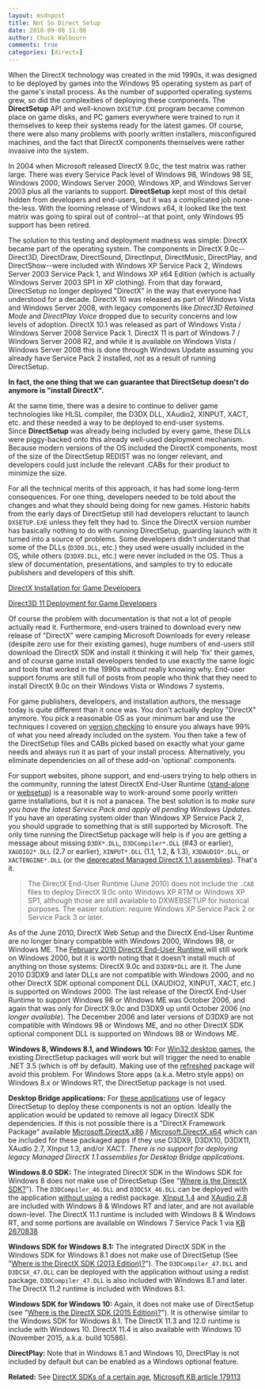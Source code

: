 ```yaml
---
layout: msdnpost
title: Not So Direct Setup
date: 2010-09-08 11:08
author: Chuck Walbourn
comments: true
categories: [directx]
---
```

When the DirectX technology was created in the mid 1990s, it was designed to be deployed by games into the Windows 95 operating system as part of the game's install process. As the number of supported operating systems grew, so did the complexities of deploying these components. The <strong>DirectSetup</strong> API and well-known <code>DXSETUP.EXE</code> program became common place on game disks, and PC gamers everywhere were trained to run it themselves to keep their systems ready for the latest games. Of course, there were also many problems with poorly written installers, misconfigured machines, and the fact that DirectX components themselves were rather invasive into the system.
<!--more-->

In 2004 when Microsoft released DirectX 9.0c, the test matrix was rather large. There was every Service Pack level of Windows 98, Windows 98 SE, Windows 2000, Windows Server 2000, Windows XP, and Windows Server 2003 plus all the variants to support. <strong>DirectSetup</strong> kept most of this detail hidden from developers and end-users, but it was a complicated job none-the-less. With the looming release of Windows x64, it looked like the test matrix was going to spiral out of control--at that point, only Windows 95 support has been retired.

The solution to this testing and deployment madness was simple: DirectX became part of the operating system. The components in DirectX 9.0c--Direct3D, DirectDraw, DirectSound, DirectInput, DirectMusic, DirectPlay, and DirectShow--were included with Windows XP Service Pack 2, Windows Server 2003 Service Pack 1, and Windows XP x64 Edition (which is actually Windows Server 2003 SP1 in XP clothing). From that day forward, DirectSetup no longer deployed "DirectX" in the way that everyone had understood for a decade. DirectX 10 was released as part of Windows Vista and Windows Server 2008, with legacy components like <em>Direct3D Retained Mode</em> and <em>DirectPlay Voice</em> dropped due to security concerns and low levels of adoption. DirectX 10.1 was released as part of Windows Vista / Windows Server 2008 Service Pack 1. DirectX 11 is part of Windows 7 / Windows Server 2008 R2, and while it is available on Windows Vista / Windows Server 2008 this is done through Windows Update assuming you already have Service Pack 2 installed, <em>not </em>as a result of running DirectSetup.

<strong>In fact, the one thing that we can guarantee that DirectSetup doesn't do anymore is "install DirectX".</strong>

At the same time, there was a desire to continue to deliver game technologies like HLSL compiler, the D3DX DLL, XAudio2, XINPUT, XACT, etc. and these needed a way to be deployed to end-user systems. Since <strong>DirectSetup </strong>was already being included by every game, these DLLs were piggy-backed onto this already well-used deployment mechanism. Because modern versions of the OS included the DirectX components, most of the size of the DirectSetup REDIST was no longer relevant, and developers could just include the relevant .CABs for their product to minimize the size.

For all the technical merits of this approach, it has had some long-term consequences. For one thing, developers needed to be told about the changes and what they should being doing for new games. Historic habits from the early days of DirectSetup still had developers reluctant to launch <code>DXSETUP.EXE</code> unless they felt they had to. Since the DirectX version number has basically nothing to do with running DirectSetup, guarding launch with it turned into a source of problems. Some developers didn't understand that some of the DLLs (<code>D3D9.DLL</code>, etc.) they used were usually included in the OS, while others (<code>D3DX9.DLL</code>, etc.) were never included in the OS. Thus a slew of documentation, presentations, and samples to try to educate publishers and developers of this shift.

<a href="https://docs.microsoft.com/en-us/windows/desktop/DxTechArts/directx-setup-for-game-developers">DirectX Installation for Game Developers</a>

<a href="https://docs.microsoft.com/en-us/windows/desktop/direct3darticles/direct3d11-deployment" title="Direct3D 11 Deployment for Game Developers (DirectX SDK Technical Article)">Direct3D 11 Deployment for Game Developers</a>

Of course the problem with documentation is that not a lot of people actually read it. Furthermore, end-users trained to download every new release of "DirectX" were camping Microsoft Downloads for every release (despite zero use for their existing games), huge numbers of end-users still download the DirectX SDK and install it thinking it will help 'fix' their games, and of course game install developers tended to use exactly the same logic and tools that worked in the 1990s without really knowing why. End-user support forums are still full of posts from people who think that they need to install DirectX 9.0c on their Windows Vista or Windows 7 systems.

For game publishers, developers, and installation authors, the message today is quite different than it once was. You don't actually deploy "DirectX" anymore. You pick a reasonable OS as your minimum bar and use the techniques I covered on <a href="https://walbourn.github.io/what-s-in-a-version-number/">version checking</a> to ensure you always have 99% of what you need already included on the system. You then take a few of the DirectSetup files and CABs picked based on exactly what your game needs and always run it as part of your install process. Alternatively, you eliminate dependencies on all of these add-on 'optional' components.

For support websites, phone support, and end-users trying to help others in the community, running the latest DirectX End-User Runtime (<a href="https://walbourn.github.io/dxsetup-update/">stand-alone</a> or <a href="https://walbourn.github.io/dxwebsetup-update/">websetup</a>) is a reasonable way to work-around some poorly written game installations, but it is not a panacea. The best solution is to <em>make sure you have the latest Service Pack and apply all pending Windows Updates. </em>If you have an operating system older than Windows XP Service Pack 2, you should upgrade to something that is still supported by Microsoft. The only time running the DirectSetup package will help is if you are getting a message about missing <code>D3DX*.DLL</code>, <code>D3DCompiler*.DLL</code> (#43 or earlier), <code>XAUDIO2*.DLL</code> (2.7 or earlier), <code>XINPUT*.DLL</code> (1.1, 1.2, & 1.3), <code>X3DAUDIO*.DLL</code>, or <code>XACTENGINE*.DLL</code> (or the <a href="https://walbourn.github.io/directx-and-net/">deprecated Managed DirectX 1.1 assemblies</a>). That's it.

> The DirectX End-User Runtime (June 2010) does not include the ``.CAB`` files to deploy DirectX 9.0c onto Windows XP RTM or Windows XP SP1, although those are still available to DXWEBSETUP for historical purposes. The easier solution: require Windows XP Service Pack 2 or Service Pack 3 or later.

As of the June 2010, DirectX Web Setup and the DirectX End-User Runtime are no longer binary compatible with Windows 2000, Windows 98, or Windows ME. The <a href="https://www.microsoft.com/en-us/download/details.aspx?id=9033
" title="DirectX End-User Runtime (February 2010)">February 2010 DirectX End-User Runtime </a>will still work on Windows 2000, but it is worth noting that it doesn't install much of anything on those systems: DirectX 9.0c and <code>D3DX9*DLL</code> are it. The June 2010 D3DX9 and later DLLs are not compatible with Windows 2000, and no other DirectX SDK optional component DLL (XAUDIO2, XINPUT, XACT, etc.) is supported on Windows 2000. The last release of the DirectX End-User Runtime to support Windows 98 or Windows ME was October 2006, and again that was only for DirectX 9.0c and D3DX9 up until October 2006 (<em>no longer available</em>). The December 2006 and later versions of D3DX9 are not compatible with Windows 98 or Windows ME, and no other DirectX SDK optional component DLL is supported on Windows 98 or Windows ME.

<strong>Windows 8, Windows 8.1, and Windows 10: </strong> For <a href="https://walbourn.github.io/desktop-games-on-windows-8-x">Win32 desktop games</a>, the existing DirectSetup packages will work but will trigger the need to enable .NET 3.5 (which is off by default). Making use of the <a href="https://walbourn.github.io/dxsetup-update/">refreshed</a> package will avoid this problem. For Windows Store apps (a.k.a. Metro style apps) on Windows 8.x or Windows RT, the DirectSetup package is not used.

<strong>Desktop Bridge applications:</strong> For [these applications](https://developer.microsoft.com/en-us/windows/bridges/desktop) use of legacy DirectSetup to deploy these components is not an option. Ideally the application would be updated to remove all legacy DirectX SDK dependencies. If this is not possible there is a "DirectX Framework Package" available [Microsoft.DirectX.x86](https://download.microsoft.com/download/c/c/2/cc291a37-2ebd-4ac2-ba5f-4c9124733bf1/UAPSignedBinary_Microsoft.DirectX.x86.appx) / [Microsoft.DirectX.x64](https://download.microsoft.com/download/c/c/2/cc291a37-2ebd-4ac2-ba5f-4c9124733bf1/UAPSignedBinary_Microsoft.DirectX.x64.appx) which can be included for these packaged apps if they use D3DX9, D3DX10, D3DX11, XAudio 2.7, XInput 1.3, and/or XACT. <I>There is no support for deploying legacy Managed DirectX 1.1 assemblies for Desktop Bridge applications.</I>

<strong>Windows 8.0 SDK:</strong> The integrated DirectX SDK in the Windows SDK for Windows 8 does not make use of DirectSetup (See "<a href="https://walbourn.github.io/where-is-the-directx-sdk/">Where is the DirectX SDK?</a>"). The <code>D3DCompiler_46.DLL</code> and <code>D3DCSX_46.DLL</code> can be deployed with the application <a href="https://walbourn.github.io/hlsl-fxc-and-d3dcompile/">without using</a> a redist package. <a href="https://walbourn.github.io/xinput-and-windows-8/">XInput 1.4</a> and <a href="https://walbourn.github.io/xaudio2-and-windows-8/">XAudio 2.8</a> are included with Windows 8 & Windows RT and later, and are not available down-level. The DirectX 11.1 runtime is included with Windows 8 & Windows RT, and some portions are available on Windows 7 Service Pack 1 via <a href="https://walbourn.github.io/directx-11-1-and-windows-7/">KB 2670838</a>

<strong>Windows SDK for Windows 8.1:</strong> The integrated DirectX SDK in the Windows SDK for Windows 8.1 does not make use of DirectSetup (See "<a href="https://walbourn.github.io/where-is-the-directx-sdk-2013-edition/">Where is the DirectX SDK (2013 Edition)?</a>"). The <code>D3DCompiler_47.DLL</code> and <code>D3DCSX_47.DLL</code> can be deployed with the application without using a redist package. <code>D3DCompiler_47.DLL</code> is also included with Windows 8.1 and later. The DirectX 11.2 runtime is included with Windows 8.1.

<strong>Windows SDK for Windows 10:</strong> Again, it does not make use of DirectSetup (see "<a href="https://walbourn.github.io/where-is-the-directx-sdk-2015-edition/">Where is the DirectX SDK (2015 Edition)?</a>"). It is otherwise similar to the Windows SDK for Windows 8.1. The DirectX 11.3 and 12.0 runtime is include with Windows 10. DirectX 11.4 is also available with Windows 10 (November 2015, a.k.a. build 10586).

<strong>DirectPlay: </strong> Note that in Windows 8.1 and Windows 10, DirectPlay is not included by default but can be enabled as a Windows optional feature.

<strong>Related:</strong> See <a href="https://walbourn.github.io/directx-sdks-of-a-certain-age/">DirectX SDKs of a certain age</a>, <a href="https://support.microsoft.com/en-us/help/179113/how-to-install-the-latest-version-of-directx">Microsoft KB article 179113</a>
